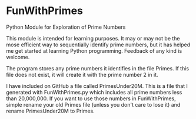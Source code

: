 # FunWithPrimes
Python Module for Exploration of Prime Numbers

This module is intended for learning purposes.  It may or may not be the mose efficient way to sequentially identify prime numbers, but it has helped me get started at learning Python programming.  Feedback of any kind is welcome.

The program stores any prime numbers it identifies in  the file Primes. If this file  does not exist, it will create it with the prime number 2 in it.

I have included on GitHub a file called PrimesUnder20M.  This is a file that I generated with FunWithPrimes.py which includes all prime numbers less than 20,000,000.  If you want to use those numbers in FunWithPrimes, simple rename your old Primes file (unless you don't care to lose it) and rename PrimesUnder20M to Primes.
